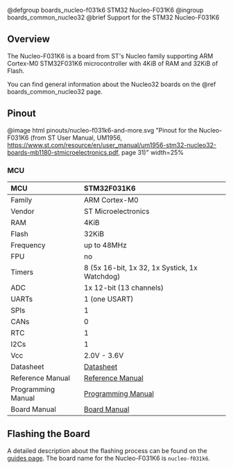 @defgroup    boards_nucleo-f031k6 STM32 Nucleo-F031K6
@ingroup     boards_common_nucleo32
@brief       Support for the STM32 Nucleo-F031K6

## Overview

The Nucleo-F031K6 is a board from ST's Nucleo family supporting ARM Cortex-M0
STM32F031K6 microcontroller with 4KiB of RAM and 32KiB of Flash.

You can find general information about the Nucleo32 boards on the
@ref boards_common_nucleo32 page.

## Pinout

@image html pinouts/nucleo-f031k6-and-more.svg "Pinout for the Nucleo-F031K6 (from ST User Manual, UM1956, https://www.st.com/resource/en/user_manual/um1956-stm32-nucleo32-boards-mb1180-stmicroelectronics.pdf, page 31)" width=25%

### MCU

| MCU        |    STM32F031K6      |
|:---------- |:------------------- |
| Family     | ARM Cortex-M0       |
| Vendor     | ST Microelectronics |
| RAM        | 4KiB                |
| Flash      | 32KiB               |
| Frequency  | up to 48MHz         |
| FPU        | no                  |
| Timers     | 8 (5x 16-bit, 1x 32, 1x Systick, 1x Watchdog) |
| ADC        | 1x 12-bit (13 channels) |
| UARTs      | 1 (one USART)       |
| SPIs       | 1                   |
| CANs       | 0                   |
| RTC        | 1                   |
| I2Cs       | 1                   |
| Vcc        | 2.0V - 3.6V         |
| Datasheet  | [Datasheet](https://www.st.com/resource/en/datasheet/stm32f031k6.pdf) |
| Reference Manual | [Reference Manual](https://www.st.com/resource/en/reference_manual/rm0091-stm32f0x1stm32f0x2stm32f0x8-advanced-armbased-32bit-mcus-stmicroelectronics.pdf) |
| Programming Manual | [Programming Manual](https://www.st.com/resource/en/programming_manual/pm0215-stm32f0-series-cortexm0-programming-manual-stmicroelectronics.pdf) |
| Board Manual | [Board Manual](https://www.st.com/resource/en/user_manual/um1956-stm32-nucleo32-boards-mb1180-stmicroelectronics.pdf) |

## Flashing the Board

A detailed description about the flashing process can be found on the
[guides page](https://guide.riot-os.org/board_specific/stm32/).
The board name for the Nucleo-F031K6 is `nucleo-f031k6`.
